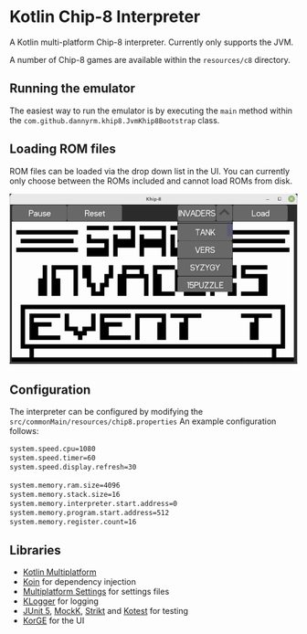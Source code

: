 # Kotlin Chip-8 Interpreter

A Kotlin multi-platform Chip-8 interpreter. Currently only supports the JVM.

A number of Chip-8 games are available within the `resources/c8` directory.

## Running the emulator

The easiest way to run the emulator is by executing the `main` method within the `com.github.dannyrm.khip8.JvmKhip8Bootstrap` class.

## Loading ROM files

ROM files can be loaded via the drop down list in the UI. You can currently only choose between the ROMs included and cannot load ROMs from disk.

![Screenshot](screenshot.png "Screenshot showing how to load games")

## Configuration

The interpreter can be configured by modifying the `src/commonMain/resources/chip8.properties` An example configuration follows:

```
system.speed.cpu=1080
system.speed.timer=60
system.speed.display.refresh=30

system.memory.ram.size=4096
system.memory.stack.size=16
system.memory.interpreter.start.address=0
system.memory.program.start.address=512
system.memory.register.count=16
```
## Libraries

* [Kotlin Multiplatform](https://github.com/JetBrains/kotlin)
* [Koin](https://github.com/InsertKoinIO/koin) for dependency injection
* [Multiplatform Settings](https://github.com/russhwolf/multiplatform-settings) for settings files
* [KLogger](https://github.com/korlibs/klogger) for logging
* [JUnit 5](https://github.com/junit-team/junit5), [MockK](https://github.com/mockk/mockk), [Strikt](https://github.com/robfletcher/strikt) and [Kotest](https://github.com/kotest/kotest) for testing
* [KorGE](https://github.com/korlibs/korge) for the UI
